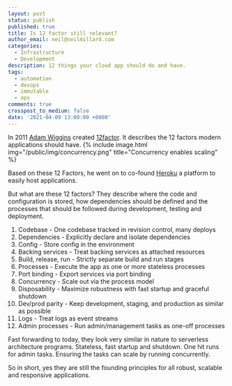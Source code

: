 ```yaml
---
layout: post
status: publish
published: true
title: Is 12 factor still relevant?
author_email: neil@neilmillard.com
categories:
  - Infrastructure
  - Development
description: 12 things your cloud app should do and have.
tags:
  - automation
  - devops
  - immutable
  - ops
comments: true
crosspost_to_medium: false
date: '2021-04-09 13:00:00 +0000'
---
```

In 2011 [Adam Wiggins](https://adamwiggins.com/) created [12factor](https://12factor.net/).
It describes the 12 factors modern applications should have.
{% include image.html
img="/public/img/concurrency.png"
title="Concurrency enables scaling" %}

Based on these 12 Factors, he went on to co-found [Heroku](https://www.heroku.com/) a platform to easily host applications.

But what are these 12 factors?
They describe where the code and configuration is stored, how dependencies should be defined and the processes that
should be followed during development, testing and deployment.

1. Codebase - One codebase tracked in revision control, many deploys
2. Dependencies - Explicitly declare and isolate dependencies
3. Config - Store config in the environment
4. Backing services - Treat backing services as attached resources
5. Build, release, run - Strictly separate build and run stages
6. Processes - Execute the app as one or more stateless processes
7. Port binding - Export services via port binding
8. Concurrency - Scale out via the process model
9. Disposability - Maximize robustness with fast startup and graceful shutdown
10. Dev/prod parity - Keep development, staging, and production as similar as possible
11. Logs  - Treat logs as event streams
12. Admin processes - Run admin/management tasks as one-off processes

Fast forwarding to today, they look very similar in nature to serverless architecture programs. Stateless, fast startup
and shutdown. One hit runs for admin tasks. Ensuring the tasks can scale by running concurrently.

So in short, yes they are still the founding principles for all robust, scalable and responsive applications.

